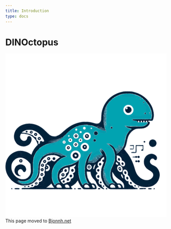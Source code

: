 ```yaml
---
title: Introduction
type: docs
---
```


# DINOctopus

![A cute little dinosaur that's also an octopus](./images/logo.svg)
This page moved to [Bjonnh.net](https://www.bjonnh.net/project/dinoctopus/)

